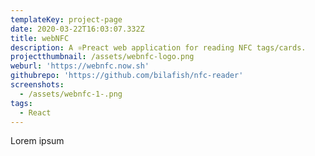 ```yaml
---
templateKey: project-page
date: 2020-03-22T16:03:07.332Z
title: webNFC
description: A ⚛️Preact web application for reading NFC tags/cards.
projectthumbnail: /assets/webnfc-logo.png
weburl: 'https://webnfc.now.sh'
githubrepo: 'https://github.com/bilafish/nfc-reader'
screenshots:
  - /assets/webnfc-1-.png
tags:
  - React
---
```

Lorem ipsum